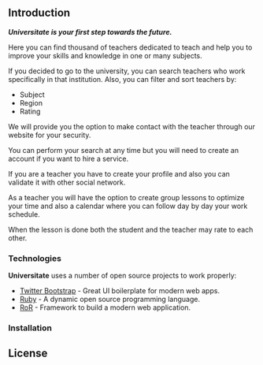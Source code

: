 ## Introduction
*__Universitate is your first step towards the future.__*

Here you can find thousand of teachers dedicated to teach and help you to improve your skills and knowledge in one or many subjects.

If you decided to go to the university, you can search teachers who work specifically in that institution. Also, you can filter and sort teachers by:

  - Subject
  - Region
  - Rating

We will provide you the option to make contact with the teacher through our website for your security.

You can perform your search at any time but you will need to create an account if you want to hire a service.

If you are a teacher you have to create your profile and also you can validate it with other social network.

As a teacher you will have the option to create group lessons to optimize your time and also a calendar where you can follow day by day your work schedule.

When the lesson is done both the student and the teacher may rate to each other.






### Technologies

__Universitate__ uses a number of open source projects to work properly:

* [Twitter Bootstrap] - Great UI boilerplate for modern web apps.
* [Ruby] - A dynamic open source programming language.
* [RoR] - Framework to build a modern web application.

### Installation

License
----

   [Twitter Bootstrap]: <http://twitter.github.com/bootstrap/>
   [React]: <https://facebook.github.io/react/>
   [Ruby]: <https://www.ruby-lang.org/en/>
   [RoR]: <http://rubyonrails.org/>

